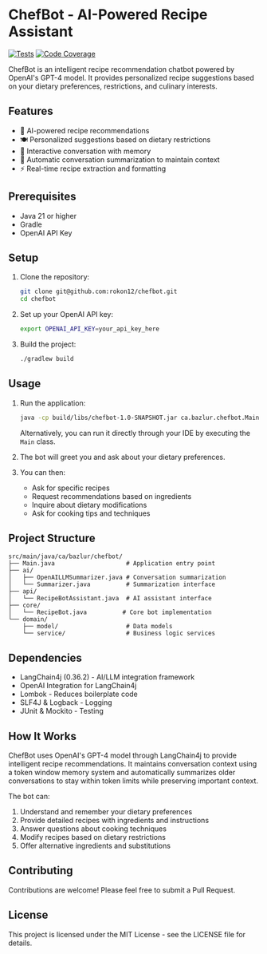 # ChefBot - AI-Powered Recipe Assistant

[![Tests](https://github.com/rokon12/chefbot/actions/workflows/test.yml/badge.svg)](https://github.com/rokon12/chefbot/actions/workflows/test.yml)
[![Code Coverage](https://img.shields.io/badge/coverage-80%25-brightgreen.svg)](https://github.com/rokon12/chefbot/actions/workflows/test.yml)

ChefBot is an intelligent recipe recommendation chatbot powered by OpenAI's GPT-4 model. It provides personalized recipe suggestions based on your dietary preferences, restrictions, and culinary interests.

## Features

- 🤖 AI-powered recipe recommendations
- 🍽️ Personalized suggestions based on dietary restrictions
- 🌟 Interactive conversation with memory
- 🔄 Automatic conversation summarization to maintain context
- ⚡ Real-time recipe extraction and formatting

## Prerequisites

- Java 21 or higher
- Gradle
- OpenAI API Key

## Setup

1. Clone the repository:
   ```bash
   git clone git@github.com:rokon12/chefbot.git
   cd chefbot
   ```

2. Set up your OpenAI API key:
   ```bash
   export OPENAI_API_KEY=your_api_key_here
   ```

3. Build the project:
   ```bash
   ./gradlew build
   ```

## Usage

1. Run the application:
   ```bash
   java -cp build/libs/chefbot-1.0-SNAPSHOT.jar ca.bazlur.chefbot.Main
   ```

   Alternatively, you can run it directly through your IDE by executing the `Main` class.

2. The bot will greet you and ask about your dietary preferences.

3. You can then:
   - Ask for specific recipes
   - Request recommendations based on ingredients
   - Inquire about dietary modifications
   - Ask for cooking tips and techniques

## Project Structure

```
src/main/java/ca/bazlur/chefbot/
├── Main.java                    # Application entry point
├── ai/
│   ├── OpenAILLMSummarizer.java # Conversation summarization
│   └── Summarizer.java          # Summarization interface
├── api/
│   └── RecipeBotAssistant.java  # AI assistant interface
├── core/
│   └── RecipeBot.java          # Core bot implementation
└── domain/
    ├── model/                   # Data models
    └── service/                 # Business logic services
```

## Dependencies

- LangChain4j (0.36.2) - AI/LLM integration framework
- OpenAI Integration for LangChain4j
- Lombok - Reduces boilerplate code
- SLF4J & Logback - Logging
- JUnit & Mockito - Testing

## How It Works

ChefBot uses OpenAI's GPT-4 model through LangChain4j to provide intelligent recipe recommendations. It maintains conversation context using a token window memory system and automatically summarizes older conversations to stay within token limits while preserving important context.

The bot can:
1. Understand and remember your dietary preferences
2. Provide detailed recipes with ingredients and instructions
3. Answer questions about cooking techniques
4. Modify recipes based on dietary restrictions
5. Offer alternative ingredients and substitutions

## Contributing

Contributions are welcome! Please feel free to submit a Pull Request.

## License

This project is licensed under the MIT License - see the LICENSE file for details.
